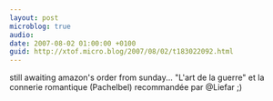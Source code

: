 ```yaml
---
layout: post
microblog: true
audio: 
date: 2007-08-02 01:00:00 +0100
guid: http://xtof.micro.blog/2007/08/02/t183022092.html
---
```

still awaiting amazon's order from sunday... "L'art de la guerre" et la connerie romantique (Pachelbel) recommandée par @Liefar ;)
